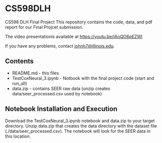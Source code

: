 # CS598DLH
CS598 DLH Final Project
This repository contains the code, data, and pdf report for our Final Projcet submission. 

The video presentationis available at https://youtu.be/IAoQO6pEZWI 

If you have any problems, contact johnh7@illinois.edu.

## Contents
- README.md  - this files
- TestCoxNeural_3.ipynb - Notbook with the final project code (start and run_all)
- data.zip - contains SEER raw data (unzip creates data/seer_processed.csv used by notebook)

## Notebook Installation and Execution
Download the TestCoxNeural_3.ipynb notebook and data.zip to your target directory.  Unzip data.zip that creates the data directory with the dataset file (./data/seer_processed.csv).  The notebook will look for the SEER data in this location. 



